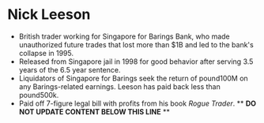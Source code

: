 Nick Leeson
===========

* British trader working for Singapore for Barings Bank, who made unauthorized future trades that lost more than $1B and led to the bank's collapse in 1995.
* Released from Singapore jail in 1998 for good behavior after serving 3.5 years of the 6.5 year sentence.
* Liquidators of Singapore for Barings seek the return of pound100M on any Barings-related earnings. Leeson has paid back less than pound500k.
* Paid off 7-figure legal bill with profits from his book _Rogue Trader_.
** **DO NOT UPDATE CONTENT BELOW THIS LINE** **

